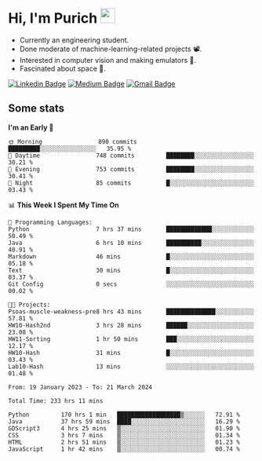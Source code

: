 <h1 align="left">Hi, I'm Purich
<img src="https://media.giphy.com/media/hvRJCLFzcasrR4ia7z/giphy.gif" width="30px"/></h1>

* Currently an engineering student.
* Done moderate of machine-learning-related projects :film_projector:.
* Interested in computer vision and making emulators :space_invader:.
* Fascinated about space :milky_way:.

[![Linkedin Badge](https://img.shields.io/badge/-Purich-blue?style=flat-square&logo=Linkedin&logoColor=white&link=https://www.linkedin.com/in/purich-siritip-16b3b3255/)](https://www.linkedin.com/in/purich-siritip-16b3b3255) [![Medium Badge](https://img.shields.io/badge/-@purich-gray?style=flat-square&labelColor=000000&logo=Medium&link=https://medium.com/@phuritsiritip)](https://medium.com/@phuritsiritip)
[![Gmail Badge](https://img.shields.io/badge/-mark.phurit@gmail.com-c14438?style=flat-square&logo=Gmail&logoColor=white&link=mailto:mark.phurit@gmail.com)](mailto:mark.phurit@gmail.com)

## Some stats

  
  <!--START_SECTION:waka-->
**I'm an Early 🐤** 

```text
🌞 Morning                890 commits         █████████░░░░░░░░░░░░░░░░   35.95 % 
🌆 Daytime                748 commits         ████████░░░░░░░░░░░░░░░░░   30.21 % 
🌃 Evening                753 commits         ████████░░░░░░░░░░░░░░░░░   30.41 % 
🌙 Night                  85 commits          █░░░░░░░░░░░░░░░░░░░░░░░░   03.43 % 
```


📊 **This Week I Spent My Time On** 

```text
💬 Programming Languages: 
Python                   7 hrs 37 mins       █████████████░░░░░░░░░░░░   50.49 % 
Java                     6 hrs 10 mins       ██████████░░░░░░░░░░░░░░░   40.91 % 
Markdown                 46 mins             █░░░░░░░░░░░░░░░░░░░░░░░░   05.18 % 
Text                     30 mins             █░░░░░░░░░░░░░░░░░░░░░░░░   03.37 % 
Git Config               0 secs              ░░░░░░░░░░░░░░░░░░░░░░░░░   00.02 % 

🐱‍💻 Projects: 
Psoas-muscle-weakness-pre8 hrs 43 mins       ██████████████░░░░░░░░░░░   57.81 % 
HW10-Hash2nd             3 hrs 28 mins       ██████░░░░░░░░░░░░░░░░░░░   23.08 % 
HW11-Sorting             1 hr 50 mins        ███░░░░░░░░░░░░░░░░░░░░░░   12.17 % 
HW10-Hash                31 mins             █░░░░░░░░░░░░░░░░░░░░░░░░   03.43 % 
Lab10-Hash               13 mins             ░░░░░░░░░░░░░░░░░░░░░░░░░   01.48 % 
```


<!--END_SECTION:waka-->

  <!--START_SECTION:waka-simple-->

```text
From: 19 January 2023 - To: 21 March 2024

Total Time: 233 hrs 11 mins

Python         170 hrs 1 min   ██████████████████▒░░░░░░   72.91 %
Java           37 hrs 59 mins  ████░░░░░░░░░░░░░░░░░░░░░   16.29 %
GDScript3      4 hrs 25 mins   ▒░░░░░░░░░░░░░░░░░░░░░░░░   01.90 %
CSS            3 hrs 7 mins    ▒░░░░░░░░░░░░░░░░░░░░░░░░   01.34 %
HTML           2 hrs 51 mins   ▒░░░░░░░░░░░░░░░░░░░░░░░░   01.23 %
JavaScript     1 hr 42 mins    ▒░░░░░░░░░░░░░░░░░░░░░░░░   00.74 %
```

<!--END_SECTION:waka-simple-->

  <!--![Anurag's GitHub stats](https://github-readme-stats.vercel.app/api?username=vikimark&show_icons=true&theme=gruvbox_light)-->
  
<!--
**vikimark/vikimark** is a ✨ _special_ ✨ repository because its `README.md` (this file) appears on your GitHub profile.

Here are some ideas to get you started:

- 🔭 I’m currently working on ...
- 🌱 I’m currently learning ...
- 👯 I’m looking to collaborate on ...
- 🤔 I’m looking for help with ...
- 💬 Ask me about ...
- 📫 How to reach me: ...
- 😄 Pronouns: ...
- ⚡ Fun fact: ...
-->
